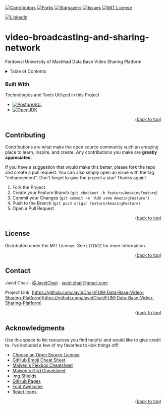 <a name="readme-top"></a>


[![Contributors][contributors-shield]][contributors-url]
[![Forks][forks-shield]][forks-url]
[![Stargazers][stars-shield]][stars-url]
[![Issues][issues-shield]][issues-url]
[![MIT License][license-shield]][license-url]



[![LinkedIn][linkedin-shield]][javid-linkedin-url]

# video-broadcasting-and-sharing-network

Ferdowsi University of Mashhad Data Base Video Sharing Platform




<!-- TABLE OF CONTENTS -->
<details>
  <summary>Table of Contents</summary>
  <ol>
    <li>
      <a href="#about-the-project">About The Project</a>
      <ul>
        <li><a href="#built-with">Built With</a></li>
      </ul>
    </li>
    <li>
      <a href="#getting-started">Getting Started</a>
      <ul>
        <li><a href="#prerequisites">Prerequisites</a></li>
        <li><a href="#installation">Installation</a></li>
      </ul>
    </li>
    <li><a href="#usage">Usage</a></li>
    <li><a href="#roadmap">Roadmap</a></li>
    <li><a href="#contributing">Contributing</a></li>
    <li><a href="#license">License</a></li>
    <li><a href="#contact">Contact</a></li>
    <li><a href="#acknowledgments">Acknowledgments</a></li>
  </ol>
</details>





### Built With

Technologies and Tools Utilized in this Project



* [![PostgreSQL][PostgreSQL-Shield]][PostgreSQL-URL]
* [![OpenJDK][OpenJDK-Shield]][OpenJDK-URL]


<p align="right">(<a href="#readme-top">back to top</a>)</p>






<!-- CONTRIBUTING -->
## Contributing

Contributions are what make the open source community such an amazing place to learn, inspire, and create. Any contributions you make are **greatly appreciated**.

If you have a suggestion that would make this better, please fork the repo and create a pull request. You can also simply open an issue with the tag "enhancement".
Don't forget to give the project a star! Thanks again!

1. Fork the Project
2. Create your Feature Branch (`git checkout -b feature/AmazingFeature`)
3. Commit your Changes (`git commit -m 'Add some AmazingFeature'`)
4. Push to the Branch (`git push origin feature/AmazingFeature`)
5. Open a Pull Request

<p align="right">(<a href="#readme-top">back to top</a>)</p>





<!-- LICENSE -->
## License

Distributed under the MIT License. See `LICENSE` for more information.

<p align="right">(<a href="#readme-top">back to top</a>)</p>



<!-- CONTACT -->
## Contact

Javid Chaji - [@JavidChaji](https://twitter.com/JavidChaji) - javid.chaji@gmail.com

Project Link: [https://github.com/JavidChaji/FUM-Data-Base-Video-Sharing-Platform](https://github.com/JavidChaji/FUM-Data-Base-Video-Sharing-Platform)

<p align="right">(<a href="#readme-top">back to top</a>)</p>




<!-- ACKNOWLEDGMENTS -->
## Acknowledgments

Use this space to list resources you find helpful and would like to give credit to. I've included a few of my favorites to kick things off!

* [Choose an Open Source License](https://choosealicense.com)
* [GitHub Emoji Cheat Sheet](https://www.webpagefx.com/tools/emoji-cheat-sheet)
* [Malven's Flexbox Cheatsheet](https://flexbox.malven.co/)
* [Malven's Grid Cheatsheet](https://grid.malven.co/)
* [Img Shields](https://shields.io)
* [GitHub Pages](https://pages.github.com)
* [Font Awesome](https://fontawesome.com)
* [React Icons](https://react-icons.github.io/react-icons/search)

<p align="right">(<a href="#readme-top">back to top</a>)</p>





<!-- MARKDOWN LINKS & IMAGES -->
<!-- https://www.markdownguide.org/basic-syntax/#reference-style-links -->
<!-- https://ileriayo.github.io/markdown-badges/ -->

<!-- Contributors -->
[contributors-shield]: https://img.shields.io/github/contributors/javidchaji/FUM-Data-Base-Video-Sharing-Platform.svg?style=for-the-badge

[contributors-url]: https://github.com/javidchaji/FUM-Data-Base-Video-Sharing-Platform/graphs/contributors

<!-- Forks -->
[forks-shield]: https://img.shields.io/github/forks/javidchaji/FUM-Data-Base-Video-Sharing-Platform.svg?style=for-the-badge

[forks-url]: https://github.com/javidchaji/FUM-Data-Base-Video-Sharing-Platform/network/members


<!-- Stars -->
[stars-shield]: https://img.shields.io/github/stars/javidchaji/FUM-Data-Base-Video-Sharing-Platform.svg?style=for-the-badge

[stars-url]: https://github.com/javidchaji/FUM-Data-Base-Video-Sharing-Platform/stargazers


<!-- Issues -->
[issues-shield]: https://img.shields.io/github/issues/javidchaji/FUM-Data-Base-Video-Sharing-Platform.svg?style=for-the-badge

[issues-url]: https://github.com/javidchaji/FUM-Data-Base-Video-Sharing-Platform/issues


<!-- License -->
[license-shield]: https://img.shields.io/github/license/javidchaji/FUM-Data-Base-Video-Sharing-Platform.svg?style=for-the-badge

[license-url]: https://github.com/javidchaji/FUM-Data-Base-Video-Sharing-Platform/blob/master/LICENSE


<!-- Linkedin -->
[linkedin-shield]: https://img.shields.io/badge/linkedin-%230077B5.svg?style=for-the-badge&logo=linkedin&logoColor=white

[javid-linkedin-url]: https://linkedin.com/in/javidchaji


<!-- OpenJDK -->
[OpenJDK-Shield]: https://img.shields.io/badge/OpenJDK-ED8B00?style=for-the-badge&logo=openjdk&logoColor=white

[OpenJDK-URL]: https://openjdk.org


<!-- PostgreSQL -->
[PostgreSQL-Shield]: https://img.shields.io/badge/PostgreSQL-316192?style=for-the-badge&logo=postgresql&logoColor=white

[PostgreSQL-URL]: https://www.postgresql.org
